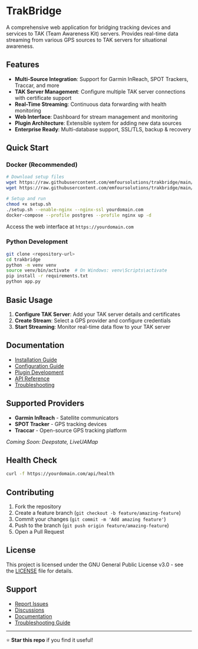 # TrakBridge

A comprehensive web application for bridging tracking devices and services to TAK (Team Awareness Kit) servers. Provides real-time data streaming from various GPS sources to TAK servers for situational awareness.

## Features

- **Multi-Source Integration**: Support for Garmin InReach, SPOT Trackers, Traccar, and more
- **TAK Server Management**: Configure multiple TAK server connections with certificate support
- **Real-Time Streaming**: Continuous data forwarding with health monitoring
- **Web Interface**: Dashboard for stream management and monitoring
- **Plugin Architecture**: Extensible system for adding new data sources
- **Enterprise Ready**: Multi-database support, SSL/TLS, backup & recovery

## Quick Start

### Docker (Recommended)

```bash
# Download setup files
wget https://raw.githubusercontent.com/emfoursolutions/trakbridge/main/docker-compose.yml
wget https://raw.githubusercontent.com/emfoursolutions/trakbridge/main/init/setup.sh

# Setup and run
chmod +x setup.sh
./setup.sh --enable-nginx --nginx-ssl yourdomain.com
docker-compose --profile postgres --profile nginx up -d
```

Access the web interface at `https://yourdomain.com`

### Python Development

```bash
git clone <repository-url>
cd trakbridge
python -m venv venv
source venv/bin/activate  # On Windows: venv\Scripts\activate
pip install -r requirements.txt
python app.py
```

## Basic Usage

1. **Configure TAK Server**: Add your TAK server details and certificates
2. **Create Stream**: Select a GPS provider and configure credentials
3. **Start Streaming**: Monitor real-time data flow to your TAK server

## Documentation

- [Installation Guide](../../wiki/Installation)
- [Configuration Guide](../../wiki/Configuration-Guide)
- [Plugin Development](../../wiki/Plugin-Development)
- [API Reference](../../wiki/API-Reference)
- [Troubleshooting](../../wiki/Troubleshooting)

## Supported Providers

- **Garmin InReach** - Satellite communicators
- **SPOT Tracker** - GPS tracking devices
- **Traccar** - Open-source GPS tracking platform

*Coming Soon: Deepstate, LiveUAMap*

## Health Check

```bash
curl -f https://yourdomain.com/api/health
```

## Contributing

1. Fork the repository
2. Create a feature branch (`git checkout -b feature/amazing-feature`)
3. Commit your changes (`git commit -m 'Add amazing feature'`)
4. Push to the branch (`git push origin feature/amazing-feature`)
5. Open a Pull Request

## License

This project is licensed under the GNU General Public License v3.0 - see the [LICENSE](LICENSE) file for details.

## Support

- [Report Issues](../../issues)
- [Discussions](../../discussions)
- [Documentation](../../wiki)
- [Troubleshooting Guide](../../wiki/Troubleshooting)

---

⭐ **Star this repo** if you find it useful!